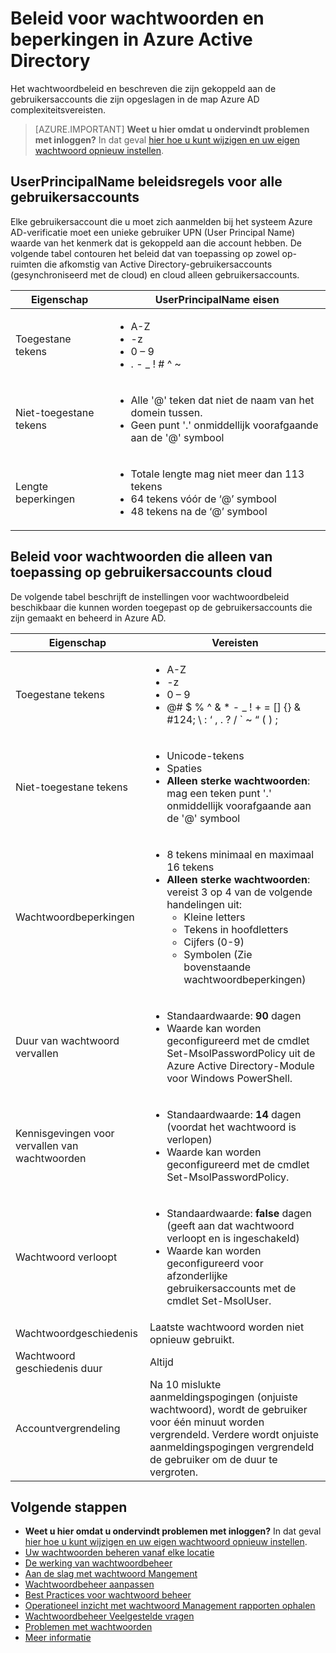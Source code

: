<properties
    pageTitle="Beleid voor wachtwoorden en beperkingen in Azure Active Directory | Microsoft Azure"
    description="Beschrijving van het beleid dat van toepassing op wachtwoorden in Azure Active Directory, met inbegrip van toegestane tekens, lengte en vervaldatum"
  services="active-directory"
    documentationCenter=""
    authors="curtand"
    manager="femila"
    editor=""/>

<tags
    ms.service="active-directory"
    ms.workload="identity"
    ms.tgt_pltfrm="na"
    ms.devlang="na"
    ms.topic="article"
    ms.date="10/04/2016"
    ms.author="curtand"/>


# <a name="password-policies-and-restrictions-in-azure-active-directory"></a>Beleid voor wachtwoorden en beperkingen in Azure Active Directory

Het wachtwoordbeleid en beschreven die zijn gekoppeld aan de gebruikersaccounts die zijn opgeslagen in de map Azure AD complexiteitsvereisten.

> [AZURE.IMPORTANT] **Weet u hier omdat u ondervindt problemen met inloggen?** In dat geval [hier hoe u kunt wijzigen en uw eigen wachtwoord opnieuw instellen](active-directory-passwords-update-your-own-password.md).

## <a name="userprincipalname-policies-that-apply-to-all-user-accounts"></a>UserPrincipalName beleidsregels voor alle gebruikersaccounts

Elke gebruikersaccount die u moet zich aanmelden bij het systeem Azure AD-verificatie moet een unieke gebruiker UPN (User Principal Name) waarde van het kenmerk dat is gekoppeld aan die account hebben. De volgende tabel contouren het beleid dat van toepassing op zowel op-ruimten die afkomstig van Active Directory-gebruikersaccounts (gesynchroniseerd met de cloud) en cloud alleen gebruikersaccounts.

|   Eigenschap           |     UserPrincipalName eisen  |
|   ----------------------- |   ----------------------- |
|  Toegestane tekens    |  <ul> <li>A-Z</li> <li>-z </li><li>0 – 9</li> <li> . - \_ ! \# ^ \~</li></ul> |
|  Niet-toegestane tekens  | <ul> <li>Alle '@' teken dat niet de naam van het domein tussen.</li> <li>Geen punt '.' onmiddellijk voorafgaande aan de '@' symbool</li></ul> |
| Lengte beperkingen  |       <ul> <li>Totale lengte mag niet meer dan 113 tekens</li><li>64 tekens vóór de ‘@’ symbool</li><li>48 tekens na de ‘@’ symbool</li></ul>

## <a name="password-policies-that-apply-only-to-cloud-user-accounts"></a>Beleid voor wachtwoorden die alleen van toepassing op gebruikersaccounts cloud

De volgende tabel beschrijft de instellingen voor wachtwoordbeleid beschikbaar die kunnen worden toegepast op de gebruikersaccounts die zijn gemaakt en beheerd in Azure AD.

|  Eigenschap       |    Vereisten          |
|   ----------------------- |   ----------------------- |
|  Toegestane tekens   |   <ul><li>A-Z</li><li>-z </li><li>0 – 9</li> <li>@# $ % ^ & * - _ ! + = [] {} & #124; \ : ‘ , . ? / ` ~ “ ( ) ;</li></ul> |
|  Niet-toegestane tekens   |       <ul><li>Unicode-tekens</li><li>Spaties</li><li> **Alleen sterke wachtwoorden**: mag een teken punt '.' onmiddellijk voorafgaande aan de '@' symbool</li></ul> |
|   Wachtwoordbeperkingen | <ul><li>8 tekens minimaal en maximaal 16 tekens</li><li>**Alleen sterke wachtwoorden**: vereist 3 op 4 van de volgende handelingen uit:<ul><li>Kleine letters</li><li>Tekens in hoofdletters</li><li>Cijfers (0-9)</li><li>Symbolen (Zie bovenstaande wachtwoordbeperkingen)</li></ul></li></ul> |
| Duur van wachtwoord vervallen      | <ul><li>Standaardwaarde: **90** dagen </li><li>Waarde kan worden geconfigureerd met de cmdlet Set-MsolPasswordPolicy uit de Azure Active Directory-Module voor Windows PowerShell.</li></ul> |
| Kennisgevingen voor vervallen van wachtwoorden |  <ul><li>Standaardwaarde: **14** dagen (voordat het wachtwoord is verlopen)</li><li>Waarde kan worden geconfigureerd met de cmdlet Set-MsolPasswordPolicy.</li></ul> |
| Wachtwoord verloopt |  <ul><li>Standaardwaarde: **false** dagen (geeft aan dat wachtwoord verloopt en is ingeschakeld) </li><li>Waarde kan worden geconfigureerd voor afzonderlijke gebruikersaccounts met de cmdlet Set-MsolUser. </li></ul> |
|  Wachtwoordgeschiedenis  | Laatste wachtwoord worden niet opnieuw gebruikt. |
|  Wachtwoord geschiedenis duur | Altijd |
|  Accountvergrendeling | Na 10 mislukte aanmeldingspogingen (onjuiste wachtwoord), wordt de gebruiker voor één minuut worden vergrendeld. Verdere wordt onjuiste aanmeldingspogingen vergrendeld de gebruiker om de duur te vergroten. |


## <a name="next-steps"></a>Volgende stappen

* **Weet u hier omdat u ondervindt problemen met inloggen?** In dat geval [hier hoe u kunt wijzigen en uw eigen wachtwoord opnieuw instellen](active-directory-passwords-update-your-own-password.md).
* [Uw wachtwoorden beheren vanaf elke locatie](active-directory-passwords.md)
* [De werking van wachtwoordbeheer](active-directory-passwords-how-it-works.md)
* [Aan de slag met wachtwoord Mangement](active-directory-passwords-getting-started.md)
* [Wachtwoordbeheer aanpassen](active-directory-passwords-customize.md)
* [Best Practices voor wachtwoord beheer](active-directory-passwords-best-practices.md)
* [Operationeel inzicht met wachtwoord Management rapporten ophalen](active-directory-passwords-get-insights.md)
* [Wachtwoordbeheer Veelgestelde vragen](active-directory-passwords-faq.md)
* [Problemen met wachtwoorden](active-directory-passwords-troubleshoot.md)
* [Meer informatie](active-directory-passwords-learn-more.md)
